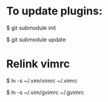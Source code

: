# To update plugins:
$ git submodule init

$ git submodule update

# Relink vimrc
$ ln -s ~/.vim/vimrc ~/.vimrc

$ ln -s ~/.vim/gvimrc ~/.gvimrc
